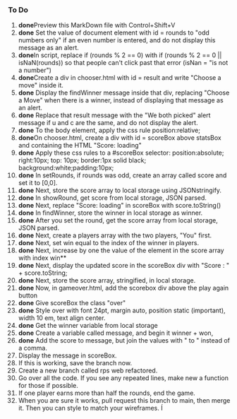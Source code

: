 ### To Do

1. **done**Preview this MarkDown file with Control+Shift+V
1. **done** Set the value of document element with id = rounds to "odd numbers only" if an even number is entered, and do not display this message as an alert.
1. **done**In script, replace if (rounds % 2 == 0) with if (rounds % 2 == 0 || isNaN(rounds)) so that people can't click past that error (isNan = "is not a number")
1. **done**Create a div in chooser.html with id = result and write "Choose a move" inside it. 
1. **done** Display the findWinner message inside that div, replacing "Choose a Move" when there is a winner, instead of displaying that message as an alert. 
1. **done** Replace that result message with the "We both picked" alert message if u and c are the same, and do not display the alert. 
1. **done** To the body element, apply the css rule position:relative;
1.  **done**On chooser.html, create a div with id = scoreBox above statsBox and containing the HTML "Score: loading"
1. **done** Apply these css rules to a #scoreBox selector:  position:absolute; right:10px; top: 10px; border:1px solid black; background:white;padding:10px;
1. **done** In setRounds, if rounds was odd, create an array called score and set it to [0,0]. 
1.  **done** Next, store the score array to local storage using JSONstringify.
1.  **done** In showRound, get score from local storage, JSON parsed.
1.  **done** Next, replace "Score: loading" in scoreBox with score.toString()
1.  **done** In findWinner, store the winner in local storage as winner.
1. **done** After you set the round, get the score array from local storage, JSON parsed. 
1. **done** Next, create a players array with the two players, "You" first. 
1. **done** Next, set win equal to the index of the winner in players.
1. **done**  Next, increase by one the value of the element in the score array with index win**
1. **done** Next, display the updated score in the scoreBox div with "Score : " + score.toString;
1. **done** Next, store the score array, stringified, in local storage.
1. **done** Now, in gameover.html, add the scorebox div above the play again button
1. **done** Give scoreBox the class "over" 
1. **done** Style over with font 24pt, margin auto, position static (important), width 10 em, text align center.
1. **done** Get the winner variable from local storage
1. **done** Create a variable called message, and begin it winner + won, 
1. **done** Add the score to message, but join the values with " to " instead of a comma. 
1. Display the message in scoreBox. 
1. If this is working, save the branch now. 
1. Create a new branch called rps web refactored. 
1. Go over all the code.  If you see any repeated lines, make new a function for those if possible.  
1. If one player earns more than half the rounds, end the game.
1. When you are sure it works, pull request this branch to main, then merge it.  Then you can style to match your wireframes. Í
